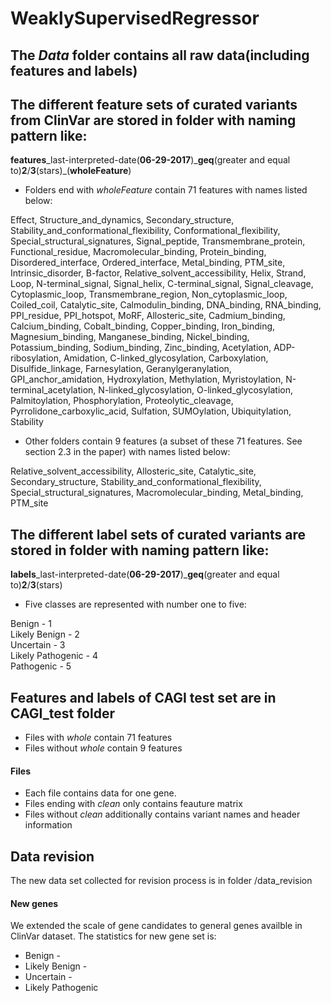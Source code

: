 # WeaklySupervisedRegressor


## The *Data* folder contains all raw data(including features and labels)
## The different feature sets of curated variants from ClinVar are stored in folder with naming pattern like:  
**features**\_last-interpreted-date(**06-29-2017**)\_**geq**(greater and equal to)**2**/**3**(stars)\_(**wholeFeature**)  

* Folders end with _wholeFeature_ contain 71 features with names listed below:  

Effect, Structure_and_dynamics, Secondary_structure, Stability_and_conformational_flexibility, Conformational_flexibility, Special_structural_signatures, Signal_peptide, Transmembrane_protein, Functional_residue, Macromolecular_binding, Protein_binding, Disordered_interface, Ordered_interface, Metal_binding, PTM_site, Intrinsic_disorder, B-factor, Relative_solvent_accessibility, Helix, Strand, Loop, N-terminal_signal, Signal_helix, C-terminal_signal, Signal_cleavage, Cytoplasmic_loop, Transmembrane_region, Non_cytoplasmic_loop, Coiled_coil, Catalytic_site, Calmodulin_binding, DNA_binding, RNA_binding, PPI_residue, PPI_hotspot, MoRF, Allosteric_site, Cadmium_binding, Calcium_binding, Cobalt_binding, Copper_binding, Iron_binding, Magnesium_binding, Manganese_binding, Nickel_binding, Potassium_binding, Sodium_binding, Zinc_binding, Acetylation, ADP-ribosylation, Amidation, C-linked_glycosylation, Carboxylation, Disulfide_linkage, Farnesylation, Geranylgeranylation, GPI_anchor_amidation, Hydroxylation, Methylation, Myristoylation, N-terminal_acetylation, N-linked_glycosylation, O-linked_glycosylation, Palmitoylation, Phosphorylation, Proteolytic_cleavage, Pyrrolidone_carboxylic_acid, Sulfation, SUMOylation, Ubiquitylation, Stability

* Other folders contain 9 features (a subset of these 71 features. See section 2.3 in the paper) with names listed below:  

Relative_solvent_accessibility, Allosteric_site, Catalytic_site, Secondary_structure, Stability_and_conformational_flexibility, Special_structural_signatures, Macromolecular_binding, Metal_binding, PTM_site

## The different label sets of curated variants are stored in folder with naming pattern like:  
**labels**\_last-interpreted-date(**06-29-2017**)\_**geq**(greater and equal to)**2**/**3**(stars)  

* Five classes are represented with number one to five:  

Benign - 1  
Likely Benign - 2  
Uncertain - 3  
Likely Pathogenic - 4  
Pathogenic - 5  

## Features and labels of CAGI test set are in CAGI_test folder  
* Files with _whole_ contain 71 features
* Files without _whole_ contain 9 features

#### Files
* Each file contains data for one gene. 
* Files ending with _clean_ only contains feauture matrix
* Files without _clean_ additionally contains variant names and header information

## Data revision
The new data set collected for revision process is in folder /data_revision
#### New genes
We extended the scale of gene candidates to general genes availble in ClinVar
dataset. The statistics for new gene set is:
* Benign - 
* Likely Benign - 
* Uncertain - 
* Likely Pathogenic

